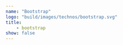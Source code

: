 ```yaml
---
name: "Bootstrap"
logo: "build/images/technos/bootstrap.svg"
title:
    - bootstrap
show: false
---
```

